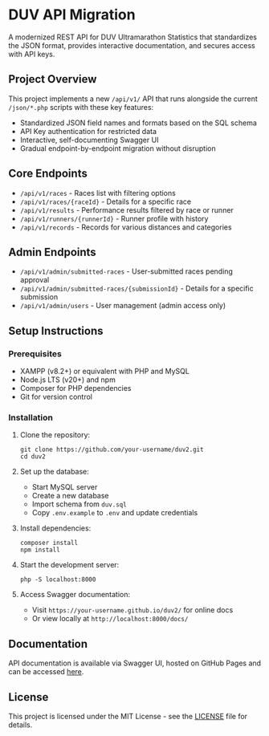 # DUV API Migration

A modernized REST API for DUV Ultramarathon Statistics that standardizes the JSON format, provides interactive documentation, and secures access with API keys.

## Project Overview

This project implements a new `/api/v1/` API that runs alongside the current `/json/*.php` scripts with these key features:

- Standardized JSON field names and formats based on the SQL schema
- API Key authentication for restricted data
- Interactive, self-documenting Swagger UI
- Gradual endpoint-by-endpoint migration without disruption

## Core Endpoints

- `/api/v1/races` - Races list with filtering options
- `/api/v1/races/{raceId}` - Details for a specific race
- `/api/v1/results` - Performance results filtered by race or runner
- `/api/v1/runners/{runnerId}` - Runner profile with history
- `/api/v1/records` - Records for various distances and categories

## Admin Endpoints

- `/api/v1/admin/submitted-races` - User-submitted races pending approval
- `/api/v1/admin/submitted-races/{submissionId}` - Details for a specific submission
- `/api/v1/admin/users` - User management (admin access only)

## Setup Instructions

### Prerequisites

- XAMPP (v8.2+) or equivalent with PHP and MySQL
- Node.js LTS (v20+) and npm
- Composer for PHP dependencies
- Git for version control

### Installation

1. Clone the repository:

   ```
   git clone https://github.com/your-username/duv2.git
   cd duv2
   ```

2. Set up the database:

   - Start MySQL server
   - Create a new database
   - Import schema from `duv.sql`
   - Copy `.env.example` to `.env` and update credentials

3. Install dependencies:

   ```
   composer install
   npm install
   ```

4. Start the development server:

   ```
   php -S localhost:8000
   ```

5. Access Swagger documentation:
   - Visit `https://your-username.github.io/duv2/` for online docs
   - Or view locally at `http://localhost:8000/docs/`

## Documentation

API documentation is available via Swagger UI, hosted on GitHub Pages and can be accessed [here](https://your-username.github.io/duv2/).

## License

This project is licensed under the MIT License - see the [LICENSE](LICENSE) file for details.
